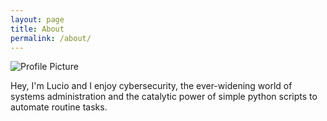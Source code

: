 ```yaml
---
layout: page
title: About
permalink: /about/
---
```


<img src="{{ site.baseurl }}/assets/ProfilePicResized.jpg" title="Profile Picture" class="profile">

Hey, I'm Lucio and I enjoy cybersecurity, the ever-widening world of systems administration and the catalytic power of simple python scripts to automate routine tasks.
